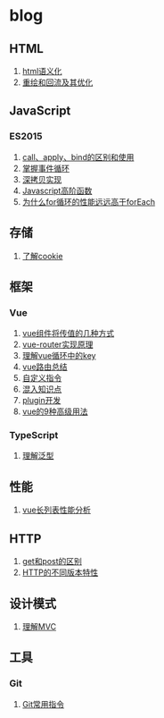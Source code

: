 # blog
## HTML
1. [html语义化](./article/HTML/html语义化.md)
2. [重绘和回流及其优化](./article/HTML/重绘和回流及其优化.md)

## JavaScript
### ES2015
1. [call、apply、bind的区别和使用](./article/js/ES2015/bind、apply和call.md)
2. [掌握事件循环](./article/js/ES2015/掌握eventLoop.md)
3. [深拷贝实现](./article/js/ES2015/深拷贝实现.md)
4. [Javascript高阶函数](./article/js/ES2015/Javascript高阶函数.md)
5. [为什么for循环的性能远远高于forEach](./article/js/ES2015/为什么for循环的性能远远高于forEach.md)
## 存储
1. [了解cookie](./article/storage/了解cookie.md)
## 框架
### Vue
1. [vue组件将传值的几种方式](
article/frame/vue/vue传值的几种方式/组件间传值的几种方式.md
)
2. [vue-router实现原理](/article/frame/vue/vue-router实现原理.md)
3. [理解vue循环中的key](/article/frame/vue/vue的循环为什么要绑定key.md)
4. [vue路由总结](article/frame/vue/vue路由总结.md)
5. [自定义指令](article/frame/vue/自定义指令.md)
6. [混入知识点](article/frame/vue/混入知识点.md)
7. [plugin开发](article/frame/vue/plugin开发.md)
8. [vue的9种高级用法](article/frame/vue/vue的9种高级用法.md)

### TypeScript
1. [理解泛型](./article/frame/typescript/理解泛型.md)
## 性能
1. [vue长列表性能分析](./article/performance/vue长列表性能分析.md)
## HTTP
1. [get和post的区别](./article/http/get和post的区别.md)
2. [HTTP的不同版本特性](./article/http/HTTP协议的不同版本及区别.md)

## 设计模式
1. [理解MVC](./article/design%20patterns/理解MVC.md)

## 工具
### Git
1. [Git常用指令](./article/tool/git/git常用知识点.md)
